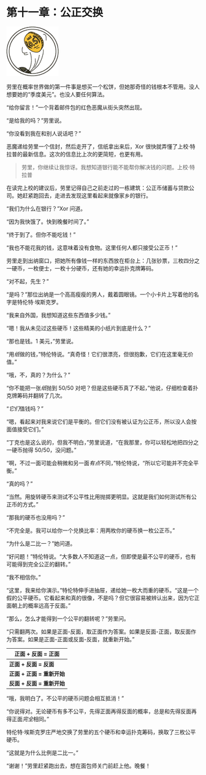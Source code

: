 # 第十一章：公正交换

![没有标题的图片](img/075fig01.png.jpg)

劳里在概率世界做的第一件事是想买一个松饼，但她那奇怪的钱根本不管用。没人想要她的“季度美元”。也没人要任何算法。

“给你留言！”一个背着邮件包的红色恶魔从街头突然出现。

“是给我的吗？”劳里说。

“你没看到我在和别人说话吧？”

恶魔递给劳里一个信封，然后走开了，信纸拿出来后，Xor 很快就弄懂了上校·特拉普的最新信息。这次的信息比上次的更简短，也更有用。

> 劳里，你继续让我惊讶。我想知道银行能不能帮你解决钱的问题。上校·特拉普

在读完上校的建议后，劳里记得自己之前走过的一栋建筑：公正币储蓄与贷款公司。她赶紧跑回去，走进去发现这里看起来就像家乡的银行。

“我们为什么在银行？”Xor 问道。

“因为我快饿了。快到晚餐时间了。”

“终于到了。但你不能吃钱！”

“我也不能花我的钱，这意味着没有食物。这里任何人都只接受公正币！”

劳里走到出纳窗口，把她所有像钱一样的东西放在柜台上：几张钞票，三枚四分之一硬币，一枚便士，一枚十分硬币，还有她的幸运扑克牌筹码。

“对不起，先生？”

“是吗？”那位出纳是一个高高瘦瘦的男人，戴着圆眼镜。一个小卡片上写着他的名字是特伦特·埃斯克罗。

“我来自外国，我想知道这些东西值多少钱。”

“嗯！我从未见过这些硬币！这些精美的小纸片到底是什么？”

“那也是钱。1 美元，”劳里说。

“用*纸*做的钱，”特伦特说。“真奇怪！它们很漂亮，但很抱歉，它们在这里毫无价值。”

“哦，不，真的？为什么？”

“你不能把一张*纸*抛到 50/50 对吧？但是这些硬币真了不起，”他说，仔细检查着扑克牌筹码并翻转了几次。

“*它们*值钱吗？”

“嗯，看起来对我来说它们是平衡的。但它们没有被认证为公正币，所以没人会按面值接受它们。”

“丁克也是这么说的，但我不明白，”劳里说道，“在我那里，你可以轻松地把四分之一硬币抛得 50/50，没问题。”

“啊，不过一面可能会稍微和另一面*有点*不同，”特伦特说，“所以它可能并不完全平衡。”

“真的吗？”

“当然。用旋转硬币来测试不公平性比用抛掷更明显。这就是我们如何测试所有公正币的方式。”

“那我的硬币也没用吗？”

“不完全是。我可以给你一个兑换比率：用两枚你的硬币换一枚公正币。”

“为什么是二比一？”她问道。

“好问题！”特伦特说。“大多数人不知道这一点，但即使是最不公平的硬币，也有可能得到完全公正的翻转。”

“我不相信你。”

“这里，我来给你演示。”特伦特伸手进抽屉，递给她一枚大而重的硬币。“这是一个假的公平硬币。它看起来和真的很像，不是吗？但它很容易被辨认出来，因为它正面朝上的概率远高于反面。”

“那么，怎么才能得到一个公平的翻转呢？”劳里问。

“只需翻两次。如果是正面-反面，取正面作为答案。如果是反面-正面，取反面作为答案。如果是正面-正面或反面-反面，就重新开始。”

| **正面 + 反面 = 正面** |
| --- |
| **正面 + 反面 = 反面** |
| **正面 + 正面 = 重新开始** |
| **反面 + 反面 = 重新开始** |

“哦，我明白了。不公平的硬币问题会相互抵消！”

“你说得对。无论硬币有多不公平，先得正面再得反面的概率，总是和先得反面再得正面*完全*相同。”

特伦特·埃斯克罗庄严地交换了劳里的五个硬币和幸运扑克筹码，换取了三枚公平硬币。

“这就是为什么比例是二比一。”

“谢谢！”劳里赶紧跑出去，想在面包师关门前赶上他。晚餐！
